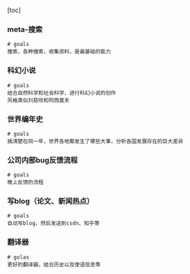 

[toc]


### meta-搜索

```
# goals
搜索，各种搜索，收集资料，是最基础的能力
```



### 科幻小说

```
# goals
结合自然科学和社会科学，进行科幻小说的创作
风格类似刘慈欣和阿西莫夫
```





### 世界编年史

```
# goals
搞清楚在同一年，世界各地都发生了哪些大事，分析各国发展存在的巨大差异
```







### 公司内部bug反馈流程

```
# goals
晚上反馈的流程
```



### 写blog（论文、新闻热点）

```
# goals
自动写blog，然后发送到csdn、知乎等
```



### 翻译器

```
# golas
更好的翻译器，结合历史以及俚语信息等
```





















